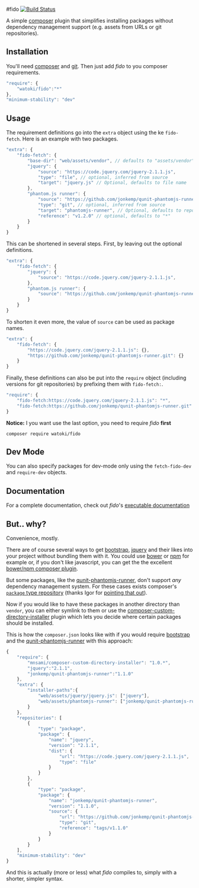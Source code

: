 
#fido [![Build Status](https://travis-ci.org/watoki/fido.png?branch=master)](https://travis-ci.org/watoki/fido)

A simple [composer] plugin that simplifies installing packages without dependency management support (e.g. assets
from URLs or git repositories).

[composer]: https://getcomposer.org

## Installation ##

You'll need [composer] and [git]. Then just add *fido* to you composer requirements.

```js
"require": {
    "watoki/fido":"*"
},
"minimum-stability": "dev"
```

[git]: http://git-scm.com/

## Usage ##

The requirement definitions go into the `extra` object using the ke `fido-fetch`. Here is an example with two packages.

```js
"extra": {
    "fido-fetch": {
        "base-dir": "web/assets/vendor", // defaults to "assets/vendor"
        "jquery": {
            "source": "https://code.jquery.com/jquery-2.1.1.js",
            "type": "file", // optional, inferred from source
            "target": "jquery.js" // Optional, defaults to file name
        },
        "phantom.js runner": {
            "source": "https://github.com/jonkemp/qunit-phantomjs-runner.git",
            "type": "git", // optional, inferred from source
            "target": "phantomjs-runner", // Optional, defaults to repository name
            "reference": "v1.2.0" // optional, defaults to "*"
        }
    }
}
```

This can be shortened in several steps. First, by leaving out the optional definitions.

```js
"extra": {
    "fido-fetch": {
        "jquery": {
            "source": "https://code.jquery.com/jquery-2.1.1.js",
        },
        "phantom.js runner": {
            "source": "https://github.com/jonkemp/qunit-phantomjs-runner.git",
        }
    }
}
```

To shorten it even more, the value of `source` can be used as package names.

```js
"extra": {
    "fido-fetch": {
        "https://code.jquery.com/jquery-2.1.1.js": {},
        "https://github.com/jonkemp/qunit-phantomjs-runner.git": {}
    }
}
```

Finally, these definitions can also be put into the `require` object (including versions for git repositories)
by prefixing them with `fido-fetch:`.

```js
"require": {
    "fido-fetch:https://code.jquery.com/jquery-2.1.1.js": "*",
    "fido-fetch:https://github.com/jonkemp/qunit-phantomjs-runner.git": "v1.2.0"
}
```

**Notice:** I you want use the last option, you need to require *fido* **first**

    composer require watoki/fido

## Dev Mode ##

You can also specify packages for dev-mode only using the `fetch-fido-dev` and `require-dev` objects.

## Documentation ##

For a complete documentation, check out *fido*'s [executable documentation][dox]

[dox]: http://dox.rtens.org/projects/watoki-fido

## But.. why? ##

Convenience, mostly.

There are of course several ways to get [bootstrap], [jquery] and their likes into your project without bundling them with it.
You could use [bower] or [npm] for example or, if you don't like javascript, you can get the the excellent
[bower/npm composer plugin][asset-plugin].

But some packages, like the [qunit-phantomjs-runner], don't support *any* dependency management system. For these cases exists
composer's [`package` type repository][package-type] (thanks Igor for [pointing that out][tweet]).

Now if you would like to have these packages in another directory than `vendor`, you can either symlink to them or
use the [composer-custom-directory-installer] plugin which lets you decide where certain packages should be installed.

This is how the `composer.json` looks like with if you would require [bootstrap] and the [qunit-phantomjs-runner] with this
approach:

```js
{
    "require": {
        "mnsami/composer-custom-directory-installer": "1.0.*",
        "jquery":"2.1.1",
        "jonkemp/qunit-phantomjs-runner":"1.1.0"
    },
    "extra": {
        "installer-paths":{
            "web/assets/jquery/jquery.js": ["jquery"],
            "web/assets/phantomjs-runner": ["jonkemp/qunit-phantomjs-runner"]
        }
    },
    "repositories": [
        {
            "type": "package",
            "package": {
                "name": "jquery",
                "version": "2.1.1",
                "dist": {
                    "url": "https://code.jquery.com/jquery-2.1.1.js",
                    "type": "file"
                }
            }
        },
        {
            "type": "package",
            "package": {
                "name": "jonkemp/qunit-phantomjs-runner",
                "version": "1.1.0",
                "source": {
                    "url": "https://github.com/jonkemp/qunit-phantomjs-runner.git",
                    "type": "git",
                    "reference": "tags/v1.1.0"
                }
            }
        }
    ],
    "minimum-stability": "dev"
}
```

And this is actually (more or less) what *fido* compiles to, simply with a shorter, simpler syntax.

[bootstrap]: http://getbootstrap.com/
[jquery]: http://jquery.com/
[bower]: http://bower.io/
[npm]: http://nodejs.org/
[asset-plugin]: https://github.com/francoispluchino/composer-asset-plugin
[tweet]: https://twitter.com/igorwhiletrue/status/522406046930071552
[package-type]: https://getcomposer.org/doc/05-repositories.md#package-2
[qunit-phantomjs-runner]: https://github.com/jonkemp/qunit-phantomjs-runner
[composer-custom-directory-installer]: https://github.com/mnsami/composer-custom-directory-installer